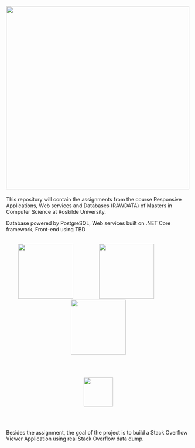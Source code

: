 # <img src="https://ruc.dk/sites/default/files/2017-05/ruc_logo_download_dk.png" width=500px>

This repository will contain the assignments from the course Responsive Applications, Web services and Databases (RAWDATA) of Masters in Computer Science at Roskilde University.

Database powered by PostgreSQL, Web services built on .NET Core framework, Front-end using TBD
</br>
</br>
<p align="center">
<img src="https://safenet.gemalto.com/uploadedImages/images/Logos/postgresql-logo.png" height= 150>
&nbsp;&nbsp;&nbsp;&nbsp;&nbsp;&nbsp;&nbsp;&nbsp;&nbsp;&nbsp;&nbsp;&nbsp;&nbsp;&nbsp;&nbsp;&nbsp;
<img src="https://www.muylinux.com/wp-content/uploads/2019/09/NETCore.png" height= 150>
&nbsp;&nbsp;&nbsp;&nbsp;&nbsp;&nbsp;&nbsp;&nbsp;&nbsp;&nbsp;&nbsp;&nbsp;&nbsp;&nbsp;&nbsp;&nbsp;
<img src="https://www.trzcacak.rs/myfile/detail/17-171160_i-will-fix-your-html5-css3-javascript-jquery.png" height=150>
</p>
</br>
</br>
<p align="center">
<img src="https://cdn.sstatic.net/Sites/stackoverflow/company/img/logos/so/so-logo.png?v=9c558ec15d8a" height=80>
</p>
</br>
</br>

Besides the assignment, the goal of the project is to build a Stack Overflow Viewer Application using real Stack Overflow data dump.
